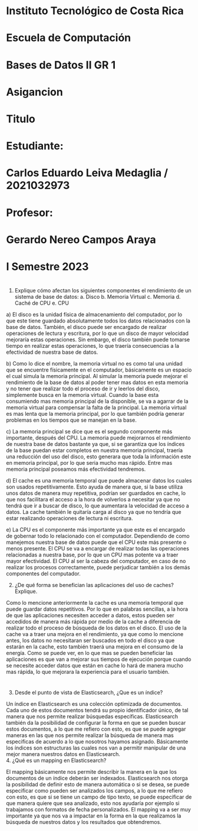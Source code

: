 [//]: # (Portada)
# Instituto Tecnológico de Costa Rica

# Escuela de Computación

# Bases de Datos II GR 1

# Asigancion

# Titulo

# Estudiante: 
# Carlos Eduardo Leiva Medaglia / 2021032973

# Profesor: 
# Gerardo Nereo Campos Araya

# I Semestre 2023
# 
# 
# 
# 
# 
# 
# 
# 
# 
# 
# 
# 
# 
# 
# 
# 
# 
# 
# 
# 
# 
#  
[//]: # (Resolucion Quiz)

1.	Explique cómo afectan los siguientes componentes el rendimiento de un sistema de base de datos:
    a. Disco
    b. Memoria Virtual
    c. Memoria
    d. Caché de CPU
    e. CPU

a) El disco es la unidad física de almacenamiento del computador, por lo que este tiene guardado absolutamente todos los datos relacionados con la base de datos. También, el disco puede ser encargado de realizar operaciones de lectura y escritura, por lo que un disco de mayor velocidad mejoraría estas operaciones. Sin embargo, el disco también puede tomarse tiempo en realizar estas operaciones, lo que traería consecuencias a la efectividad de nuestra base de datos.  

b)	Como lo dice el nombre, la memoria virtual no es como tal una unidad que se encuentre físicamente en el computador, básicamente es un espacio el cual simula la memoria principal. Al simular la memoria puede mejorar el rendimiento de la base de datos al poder tener mas datos en esta memoria y no tener que realizar todo el proceso de ir y leerlos del disco, simplemente busca en la memoria virtual. Cuando la base esta consumiendo mas memoria principal de la disponible, se va a agarrar de la memoria virtual para compensar la falta de la principal. La memoria virtual es mas lenta que la memoria principal, por lo que también podría generar problemas en los tiempos que se manejan en la base.  

c)	La memoria principal se dice que es el segundo componente más importante, después del CPU. La memoria puede mejorarnos el rendimiento de nuestra base de datos bastante ya que, si se garantiza que los índices de la base puedan estar completos en nuestra memoria principal, traería una reducción del uso del disco, esto generara que toda la información este en memoria principal, por lo que seria mucho mas rápido. Entre mas memoria principal poseamos más efectividad tendremos.  

d)	El cache es una memoria temporal que puede almacenar datos los cuales son usados repetitivamente. Esto ayuda de manera que, si la base utiliza unos datos de manera muy repetitiva, podrían ser guardados en cache, lo que nos facilitara el acceso a la hora de volverlos a necesitar ya que no tendrá que ir a buscar de disco, lo que aumentara la velocidad de acceso a datos. La cache también le quitaría carga al disco ya que no tendría que estar realizando operaciones de lectura ni escritura.  

e)	La CPU es el componente más importante ya que este es el encargado de gobernar todo lo relacionado con el computador. Dependiendo de como manejemos nuestra base de datos puede que el CPU este más presente o menos presente. El CPU se va a encargar de realizar todas las operaciones relacionadas a nuestra base, por lo que un CPU mas potente va a traer mayor efectividad. El CPU al ser la cabeza del computador, en caso de no realizar los procesos correctamente, puede perjudicar también a los demás componentes del computador.  

2.	¿De qué forma se benefician las aplicaciones del uso de caches? Explique.  

Como lo mencione anteriormente la cache es una memoria temporal que puede guardar datos repetitivos. Por lo que en palabras sencillas, a la hora de que las aplicaciones necesiten acceder a datos, estos pueden ser accedidos de manera más rápida por medio de la cache a diferencia de realizar todo el proceso de búsqueda de los datos en el disco. El uso de la cache va a traer una mejora en el rendimiento, ya que como lo mencione antes, los datos no necesitaran ser buscados en todo el disco ya que estarán en la cache, esto también traerá una mejora en el consumo de la energía. Como se puede ver, en lo que mas se pueden beneficiar las aplicaciones es que van a mejorar sus tiempos de ejecución porque cuando se necesite acceder datos que están en cache lo hará de manera mucho mas rápida, lo que mejorara la experiencia para el usuario también.  
# 
3.	Desde el punto de vista de Elasticsearch, ¿Que es un índice?  

Un índice en Elasticsearch es una colección optimizada de documentos. Cada uno de estos documentos tendrá su propio identificador único, de tal manera que nos permite realizar búsquedas específicas. Elasticsearch también da la posibilidad de configurar la forma en que se pueden buscar estos documentos, a lo que me refiero con esto, es que se puede agregar maneras en las que nos permite realizar la búsqueda de manera mas especificas de acuerdo a lo que nosotros hayamos asignado. Básicamente los índices son estructuras las cuales nos van a permitir manipular de una mejor manera nuestros datos en Elasticsearch.  
4.	¿Qué es un mapping en Elasticsearch?  

El mapping básicamente nos permite describir la manera en la que los documentos de un índice deberán ser indexados. Elasticsearch nos otorga la posibilidad de definir  esto de manera automática o si se desea, se puede especificar como pueden ser analizados los campos, a lo que me refiero con esto, es que si se tiene un campo de tipo texto, se puede especificar de que manera quiere que sea analizado, esto nos ayudaría por ejemplo si trabajamos con formatos de fecha personalizados. El mapping va a ser muy importante ya que nos va a impactar en la forma en la que realizamos la búsqueda de nuestros datos y los resultados que obtendremos.  

